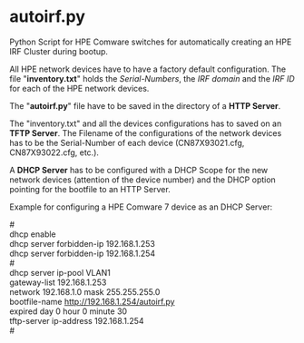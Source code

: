 # autoirf.py
Python Script for HPE Comware switches for automatically creating an HPE IRF Cluster during bootup.

All HPE network devices have to have a factory default configuration.
The file "<b>inventory.txt</b>" 
holds the <i>Serial-Numbers</i>, the <i>IRF domain</i> and the <i>IRF ID</i> for each of the HPE network devices.

The "<b>autoirf.py</b>" file have to be saved in the directory of a <b>HTTP Server</b>. 

The "inventory.txt" and all the devices configurations has to saved on an <b>TFTP Server</b>.
The Filename of the configurations of the network devices has to be the Serial-Number of each device
(CN87X93021.cfg, CN87X93022.cfg, etc.).

A <b>DHCP Server</b> has to be configured with a DHCP Scope for the new network devices (attention of the device number)
and the DHCP option pointing for the bootfile to an HTTP Server.

Example for configuring a HPE Comware 7 device as an DHCP Server:

#<br>
 dhcp enable<br>
 dhcp server forbidden-ip 192.168.1.253<br>
 dhcp server forbidden-ip 192.168.1.254<br>
#<br>
dhcp server ip-pool VLAN1<br>
 gateway-list 192.168.1.253<br>
 network 192.168.1.0 mask 255.255.255.0<br>
 bootfile-name http://192.168.1.254/autoirf.py<br>
 expired day 0 hour 0 minute 30<br>
 tftp-server ip-address 192.168.1.254<br>
#<br>

